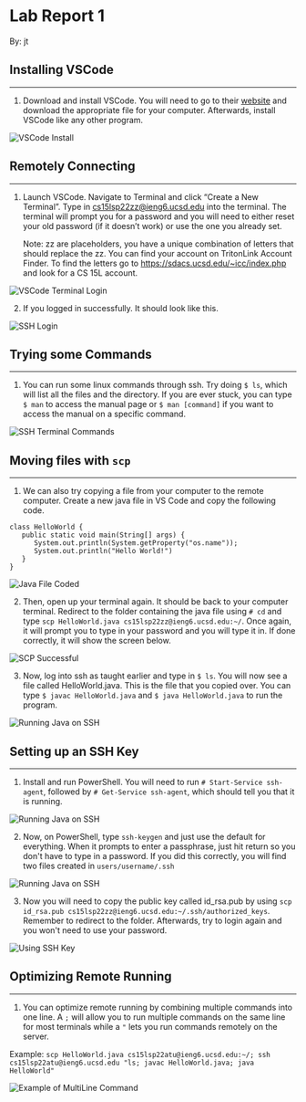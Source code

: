 # Lab Report 1
By: jt

## Installing VSCode
---
1)	Download and install VSCode.  You will need to go to their [website](https://code.visualstudio.com/download) and download the appropriate file for your computer.  Afterwards, install VSCode like any other program.

![VSCode Install](https://raw.githubusercontent.com/jt-ucsd/cse15l-lab-reports/main/VSCode%20Download%20Website.jpg)

## Remotely Connecting
---
1) Launch VSCode.  Navigate to Terminal and click “Create a New Terminal”.  Type in cs15lsp22zz@ieng6.ucsd.edu into the terminal.  The terminal will prompt you for a password and you will need to either reset your old password (if it doesn’t work) or use the one you already set.

   Note: zz are placeholders, you have a unique combination of letters that should replace the zz.  You can find your account on TritonLink Account Finder.  To find the letters go to https://sdacs.ucsd.edu/~icc/index.php and look for a CS 15L account.

![VSCode Terminal Login](https://raw.githubusercontent.com/jt-ucsd/cse15l-lab-reports/main/Password%20Prompting.jpg)

2) If you logged in successfully.  It should look like this.

![SSH Login](https://raw.githubusercontent.com/jt-ucsd/cse15l-lab-reports/main/Successful%20Login.jpg)

## Trying some Commands
---
1)	You can run some linux commands through ssh.  Try doing `$ ls`, which will list all the files and the directory.  If you are ever stuck, you can type `$ man` to access the manual page or `$ man [command]` if you want to access the manual on a specific command.

![SSH Terminal Commands](https://raw.githubusercontent.com/jt-ucsd/cse15l-lab-reports/main/Command%20Running.jpg)

## Moving files with `scp`
---
1)	We can also try copying a file from your computer to the remote computer.  Create a new java file in VS Code and copy the following code.

```
class HelloWorld {
   public static void main(String[] args) {
      System.out.println(System.getProperty("os.name"));
      System.out.println("Hello World!")
   }
}
```

![Java File Coded](https://raw.githubusercontent.com/jt-ucsd/cse15l-lab-reports/main/Java%20File%20Opened.jpg)

2) Then, open up your terminal again.  It should be back to your computer terminal.  Redirect to the folder containing the java file using `# cd` and type `scp HelloWorld.java cs15lsp22zz@ieng6.ucsd.edu:~/`.  Once again, it will prompt you to type in your password and you will type it in.  If done correctly, it will show the screen below.

![SCP Successful](https://raw.githubusercontent.com/jt-ucsd/cse15l-lab-reports/main/Successful%20Copy.jpg)

3) Now, log into ssh as taught earlier and type in `$ ls`.  You will now see a file called HelloWorld.java.  This is the file that you copied over.  You can type `$ javac HelloWorld.java` and `$ java HelloWorld.java` to run the program.

![Running Java on SSH](https://raw.githubusercontent.com/jt-ucsd/cse15l-lab-reports/main/Running%20Copied%20Over%20Java%20File.jpg)

## Setting up an SSH Key
---
1) Install and run PowerShell.  You will need to run `# Start-Service ssh-agent`, followed by `# Get-Service ssh-agent`, which should tell you that it is running.

![Running Java on SSH](https://raw.githubusercontent.com/jt-ucsd/cse15l-lab-reports/main/PowerShell%20SSH%20Agent%20Running.jpg)

2) Now, on PowerShell, type `ssh-keygen` and just use the default for everything.  When it prompts to enter a passphrase, just hit return so you don't have to type in a password.  If you did this correctly, you will find two files created in `users/username/.ssh`

![Running Java on SSH](https://raw.githubusercontent.com/jt-ucsd/cse15l-lab-reports/main/PowerShell%20Keygen.jpg)


3) Now you will need to copy the public key called id_rsa.pub by using `scp id_rsa.pub cs15lsp22zz@ieng6.ucsd.edu:~/.ssh/authorized_keys`.  Remember to redirect to the folder.  Afterwards, try to login again and you won't need to use your password.

![Using SSH Key](https://raw.githubusercontent.com/jt-ucsd/cse15l-lab-reports/main/SCP%20Success.jpg)

## Optimizing Remote Running
---
1) You can optimize remote running by combining multiple commands into one line.  A `;` will allow you to run multiple commands on the same line for most terminals while a `"` lets you run commands remotely on the server.

Example: `scp HelloWorld.java cs15lsp22atu@ieng6.ucsd.edu:~/; ssh cs15lsp22atu@ieng6.ucsd.edu "ls; javac HelloWorld.java; java HelloWorld"`

![Example of MultiLine Command](https://raw.githubusercontent.com/jt-ucsd/cse15l-lab-reports/main/SSH%20Multiline%20Command.jpg)
